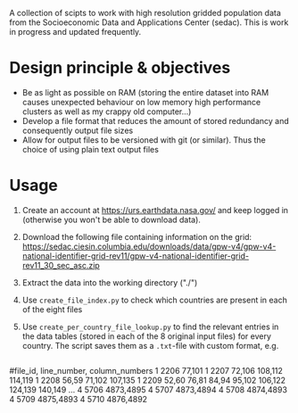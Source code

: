 A collection of scipts to work with high resolution gridded population data from the Socioeconomic Data and Applications Center (sedac). This is work in progress and updated frequently.

# Design principle & objectives
- Be as light as possible on RAM (storing the entire dataset into RAM causes
    unexpected behaviour on low memory high performance clusters as well as my
    crappy old computer...)
- Develop a file format that reduces the amount of stored redundancy and
    consequently output file sizes
- Allow for output files to be versioned with git (or similar). Thus the choice
    of using plain text output files

# Usage

1. Create an account at https://urs.earthdata.nasa.gov/ and keep logged in (otherwise you won't be able to download data).

1. Download the following file containing information on the grid:
https://sedac.ciesin.columbia.edu/downloads/data/gpw-v4/gpw-v4-national-identifier-grid-rev11/gpw-v4-national-identifier-grid-rev11_30_sec_asc.zip

2. Extract the data into the working directory ("./")

2. Use `create_file_index.py` to check which countries are present in each of the eight files

1. Use `create_per_country_file_lookup.py` to find the relevant entries in the
   data tables (stored in each of the 8 original input files) for every
   country. The script saves them as a `.txt`-file with custom format, e.g.
   ```
#file_id, line_number, column_numbers
1 2206 77,101
1 2207 72,106 108,112 114,119
1 2208 56,59 71,102 107,135
1 2209 52,60 76,81 84,94 95,102 106,122 124,139 140,149
...
4 5706 4873,4895
4 5707 4873,4894
4 5708 4874,4893
4 5709 4875,4893
4 5710 4876,4892
   ```
